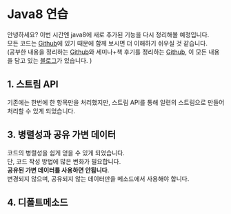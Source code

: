 # Java8 연습

안녕하세요? 이번 시간엔 java8에 새로 추가된 기능을 다시 정리해볼 예정입니다.  
모든 코드는 [Github](https://github.com/jojoldu/blog-code/tree/master/java8-in-action)에 있기 때문에 함께 보시면 더 이해하기 쉬우실 것 같습니다.  
(공부한 내용을 정리하는 [Github](https://github.com/jojoldu/blog-code)와 세미나+책 후기를 정리하는 [Github](https://github.com/jojoldu/review), 이 모든 내용을 담고 있는 [블로그](http://jojoldu.tistory.com/)가 있습니다. )<br/>



## 1. 스트림 API

기존에는 한번에 한 항목만을 처리했지만, 스트림 API를 통해 일련의 스트림으로 만들어 처리할 수 있게 되었습니다.


## 3. 병렬성과 공유 가변 데이터

코드의 병렬성을 쉽게 얻을 수 있게 되었습니다.  
단, 코드 작성 방법에 많은 변화가 필요합니다.  
**공유된 가변 데이터를 사용하면 안됩니다**.  
변경되지 않으며, 공유되지 않는 데이터만을 메소드에서 사용해야 합니다.  

## 4. 디폴트메소드
